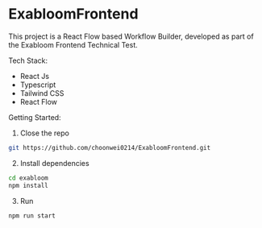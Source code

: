 # ExabloomFrontend

This project is a React Flow based Workflow Builder, developed as part of the Exabloom Frontend Technical Test.

Tech Stack:
- React Js
- Typescript
- Tailwind CSS
- React Flow

Getting Started:
1. Close the repo
```bash
git https://github.com/choonwei0214/ExabloomFrontend.git
```

2. Install dependencies
```bash
cd exabloom
npm install
```

3. Run
```bash
npm run start
```